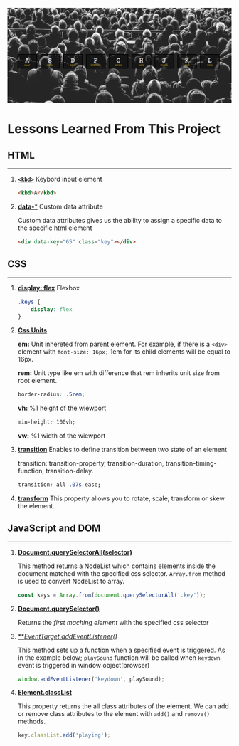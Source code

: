 ![index.html](screenshot/DrumKit.png)

Lessons Learned From This Project 
==================================

## HTML
---
1. [**`<kbd>`**](https://developer.mozilla.org/en-US/docs/Web/HTML/Element/kbd) Keybord input element 

    ```Html
    <kbd>A</kbd>
    ```
2. [**data-***](https://developer.mozilla.org/tr/docs/Web/HTML/Global_attributes/data-*) Custom data attribute
    
    Custom data attributes gives us the ability to assign a specific data to the specific html element

    ```Html
    <div data-key="65" class="key"></div>
    ```
    
## CSS
---
1. [**display: flex**](https://css-tricks.com/snippets/css/a-guide-to-flexbox/) Flexbox

    ```Css
    .keys {
        display: flex
    }
    ```
2. [**Css Units**](https://developer.mozilla.org/en-US/docs/Learn/CSS/Building_blocks/Values_and_units)

    **em:** Unit inhereted from parent element. For example, if there is a `<div>` element with `font-size: 16px;` 1em for its child elements will be equal to 16px.

    **rem:** Unit type like em with difference that rem inherits unit size from root element.
    ```Css
    border-radius: .5rem;
    ```

    **vh:** %1 height of the wiewport
    ```Css
    min-height: 100vh;
    ```
    **vw:** %1 width of the wiewport

3. [**transition**](https://developer.mozilla.org/en-US/docs/Web/CSS/transition) Enables to define transition between two state of an element
    
    transition: transition-property, transition-duration, transition-timing-function, transition-delay.
    ```Css
    transition: all .07s ease;
    ```

4. [**transform**](https://developer.mozilla.org/en-US/docs/Web/CSS/transform) This property allows you to rotate, scale, transform or skew the element.

## JavaScript and DOM
---

1. [**Document.querySelectorAll(selector)**](https://developer.mozilla.org/en-US/docs/Web/API/Document/querySelectorAll)

    This method returns a NodeList which contains elements inside the document matched with the specified css selector. `Array.from` method is used to convert NodeList to array.

    ```JavaScript
    const keys = Array.from(document.querySelectorAll('.key'));
    ```

2. [**Document.querySelector()**](https://developer.mozilla.org/en-US/docs/Web/API/Document/querySelector)

    Returns the _first maching element_ with the specified css selector

3. [***EventTarget.addEventListener()*](https://developer.mozilla.org/en-US/docs/Web/API/EventTarget/addEventListener)

    This method sets up a function when a specified event is triggered. As in the example below; `playSound` function will be called when `keydown` event is triggered in window object(browser)

    ```JavaScript
    window.addEventListener('keydown', playSound);
    ```

4. [**Element.classList**](https://developer.mozilla.org/en-US/docs/Web/API/Element/classList)

    This property returns the all class attributes of the element. We can add or remove class attributes to the element with `add()` and `remove()` methods.

    ```JavaScript
    key.classList.add('playing');
    ```